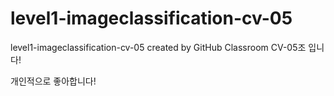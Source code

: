 # level1-imageclassification-cv-05
level1-imageclassification-cv-05 created by GitHub Classroom
CV-05조 입니다!

개인적으로 좋아합니다!
